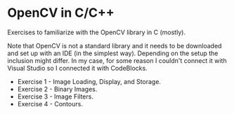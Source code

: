 # OpenCV in C/C++
Exercises to familiarize with the OpenCV library in C (mostly).

Note that OpenCV is not a standard library and it needs to be downloaded and set up with an IDE (in the simplest way). Depending on the setup the inclusion might differ.
In my case, for some reason I couldn't connect it with Visual Studio so I connected it with CodeBlocks.

- Exercise 1 - Image Loading, Display, and Storage.
- Exercise 2 - Binary Images.
- Exercise 3 - Image Filters.
- Exercise 4 - Contours.
